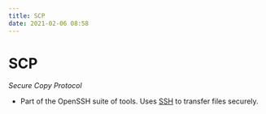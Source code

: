 ```yaml
---
title: SCP
date: 2021-02-06 08:58
---
```


# SCP
_Secure Copy Protocol_
* Part of the OpenSSH suite of tools. Uses [SSH](2020-11-11--15-45-39Z--ssh.md)
	to transfer files securely.

